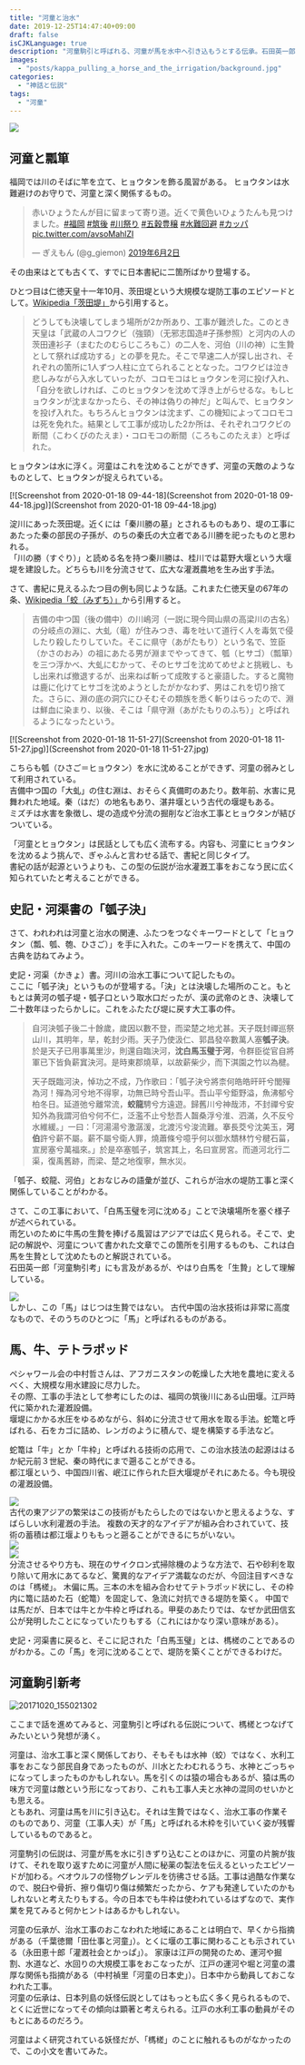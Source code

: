 ```yaml
---
title: "河童と治水"
date: 2019-12-25T14:47:40+09:00
draft: false
isCJKLanguage: true
description: "河童駒引と呼ばれる、河童が馬を水中へ引き込もうとする伝承。石田英一郎はこの伝承がユーラシア大陸に広くゆるやかに分布することを示した。しかし、この伝承の起源はもっと集約的な一点、すなわち古代の河川灌漑工事にフォーカスできるかもしれない。"
images:
  - "posts/kappa_pulling_a_horse_and_the_irrigation/background.jpg"
categories:
  - "神話と伝説"
tags:
  - "河童"
---
```


<img id="ovq_bgimage" src="background.jpg">

## 河童と瓢箪

福岡では川のそばに竿を立て、ヒョウタンを飾る風習がある。  ヒョウタンは水難避けのお守りで、河童と深く関係するもの。

<blockquote class="twitter-tweet" data-lang="ja"><p lang="ja" dir="ltr">赤いひょうたんが目に留まって寄り道。近くで黄色いひょうたんも見つけました。<a href="https://twitter.com/hashtag/%E7%A6%8F%E5%B2%A1?src=hash&amp;ref_src=twsrc%5Etfw">#福岡</a> <a href="https://twitter.com/hashtag/%E7%AD%91%E5%BE%8C?src=hash&amp;ref_src=twsrc%5Etfw">#筑後</a> <a href="https://twitter.com/hashtag/%E5%B7%9D%E7%A5%AD%E3%82%8A?src=hash&amp;ref_src=twsrc%5Etfw">#川祭り</a> <a href="https://twitter.com/hashtag/%E4%BA%94%E7%A9%80%E8%B1%8A%E7%A9%A3?src=hash&amp;ref_src=twsrc%5Etfw">#五穀豊穣</a> <a href="https://twitter.com/hashtag/%E6%B0%B4%E9%9B%A3%E5%9B%9E%E9%81%BF?src=hash&amp;ref_src=twsrc%5Etfw">#水難回避</a> <a href="https://twitter.com/hashtag/%E3%82%AB%E3%83%83%E3%83%91?src=hash&amp;ref_src=twsrc%5Etfw">#カッパ</a> <a href="https://t.co/avsoMahlZI">pic.twitter.com/avsoMahlZI</a></p>&mdash; ぎえもん (@g_giemon) <a href="https://twitter.com/g_giemon/status/1135144796262060033?ref_src=twsrc%5Etfw">2019年6月2日</a></blockquote>
<script async src="https://platform.twitter.com/widgets.js" charset="utf-8"></script>
その由来はとても古くて、すでに日本書紀に二箇所ばかり登場する。

ひとつ目は仁徳天皇十一年10月、茨田堤という大規模な堤防工事のエピソードとして。[Wikipedia「茨田堤」](https://ja.wikipedia.org/wiki/%E8%8C%A8%E7%94%B0%E5%A0%A4)から引用すると。

> どうしても決壊してしまう場所が2か所あり、工事が難渋した。このとき天皇は「武蔵の人コワクビ（強頸）（无邪志国造#子孫参照）と河内の人の茨田連衫子（まむたのむらじころもこ）の二人を、河伯（川の神）に生贄として祭れば成功する」との夢を見た。そこで早速二人が探し出され、それぞれの箇所に1人ずつ人柱に立てられることとなった。コワクビは泣き悲しみながら入水していったが、コロモコはヒョウタンを河に投げ入れ、「自分を欲しければ、このヒョウタンを沈めて浮き上がらせるな。もしヒョウタンが沈まなかったら、その神は偽りの神だ」と叫んで、ヒョウタンを投げ入れた。もちろんヒョウタンは沈まず、この機知によってコロモコは死を免れた。結果として工事が成功した2か所は、それぞれコワクビの断間（こわくびのたえま）・コロモコの断間（ころもこのたえま）と呼ばれた。

ヒョウタンは水に浮く。河童はこれを沈めることができず、河童の天敵のようなものとして、ヒョウタンが捉えられている。

[![Screenshot from 2020-01-18 09-44-18](Screenshot from 2020-01-18 09-44-18.jpg)](Screenshot from 2020-01-18 09-44-18.jpg)

淀川にあった茨田堤。近くには「秦川勝の墓」とされるものもあり、堤の工事にあたった秦の部民の子孫が、のちの秦氏の大立者である川勝を祀ったものと思われる。  
「川の勝（すぐり）」と読める名を持つ秦川勝は、桂川では葛野大堰という大堰堤を建設した。どちらも川を分流させて、広大な灌漑農地を生み出す手法。

さて、書紀に見えるふたつ目の例も同じような話。これまた仁徳天皇の67年の条、[Wikipedia「蛟（みずち）」](https://ja.wikipedia.org/wiki/%E8%9B%9F)から引用すると。

> 吉備の中つ国（後の備中）の川嶋河（一説に現今岡山県の高梁川の古名）の分岐点の淵に、大虬（竜）が住みつき、毒を吐いて道行く人を毒気で侵したり殺したりしていた。そこに県守（あがたもり）という名で、笠臣（かさのおみ）の祖にあたる男が淵までやってきて、瓠（ヒサゴ）（瓢箪）を三つ浮かべ、大虬にむかって、そのヒサゴを沈めてめせよと挑戦し、もし出来れば撤退するが、出来ねば斬って成敗すると豪語した。すると魔物は鹿に化けてヒサゴを沈めようとしたがかなわず、男はこれを切り捨てた。さらに、淵の底の洞穴にひそむその類族を悉く斬りはらったので、淵は鮮血に染まり、以後、そこは「県守淵（あがたもりのふち）」と呼ばれるようになったという。

[![Screenshot from 2020-01-18 11-51-27](Screenshot from 2020-01-18 11-51-27.jpg)](Screenshot from 2020-01-18 11-51-27.jpg)

こちらも瓠（ひさご＝ヒョウタン）を水に沈めることができず、河童の弱みとして利用されている。  
吉備中つ国の「大虬」の住む淵は、おそらく真備町のあたり。数年前、水害に見舞われた地域。秦（はだ）の地名もあり、湛井堰という古代の堰堤もある。  
ミズチは水害を象徴し、堤の造成や分流の掘削など治水工事とヒョウタンが結びついている。

「河童とヒョウタン」は民話としても広く流布する。内容も、河童にヒョウタンを沈めるよう挑んで、ぎゃふんと言わせる話で、書紀と同じタイプ。  
書紀の話が起源というよりも、この型の伝説が治水灌漑工事をおこなう民に広く知られていたと考えることができる。

## 史記・河渠書の「瓠子決」

さて、われわれは河童と治水の関連、ふたつをつなぐキーワードとして「ヒョウタン（瓢、瓠、匏、ひさご）」を手に入れた。このキーワードを携えて、中国の古典を訪ねてみよう。

史記・河渠（かきょ）書。河川の治水工事について記したもの。  
ここに「瓠子決」というものが登場する。「決」とは決壊した場所のこと。もともとは黄河の瓠子堤・瓠子口という取水口だったが、漢の武帝のとき、決壊して二十数年ほったらかしに。これをふたたび堤に戻す大工事の件。

> 自河決瓠子後二十餘歲，歲因以數不登，而梁楚之地尤甚。天子既封禪巡祭山川，其明年，旱，乾封少雨。天子乃使汲仁、郭昌發卒數萬人塞**瓠子決**。於是天子已用事萬里沙，則還自臨決河，**沈白馬玉璧于河**，令群臣從官自將軍已下皆負薪窴決河。是時東郡燒草，以故薪柴少，而下淇園之竹以為楗。
>
> 天子既臨河決，悼功之不成，乃作歌曰：「瓠子決兮將柰何皓皓旰旰兮閭殫為河！殫為河兮地不得寧，功無已時兮吾山平。吾山平兮鉅野溢，魚沸郁兮柏冬日。延道弛兮離常流，**蛟龍**騁兮方遠遊。歸舊川兮神哉沛，不封禪兮安知外為我謂河伯兮何不仁，泛濫不止兮愁吾人齧桑浮兮淮、泗滿，久不反兮水維緩。」一曰：「河湯湯兮激潺湲，北渡污兮浚流難。搴長茭兮沈美玉，**河伯**許兮薪不屬。薪不屬兮衛人罪，燒蕭條兮噫乎何以御水穨林竹兮楗石菑，宣房塞兮萬福來。」於是卒塞瓠子，筑宮其上，名曰宣房宮。而道河北行二渠，復禹舊跡，而梁、楚之地復寧，無水災。

「瓠子、蛟龍、河伯」とおなじみの語彙が並び、これらが治水の堤防工事と深く関係していることがわかる。

さて、この工事において、「白馬玉璧を河に沈める」ことで決壊場所を塞ぐ様子が述べられている。  
雨乞いのために牛馬の生贄を捧げる風習はアジアでは広く見られる。そこで、史記の解説や、河童について書かれた文章でこの箇所を引用するものも、これは白馬を生贄として沈めたものと解説されている。  
石田英一郎「河童駒引考」にも言及があるが、やはり白馬を「生贄」として理解している。

<div class="ovq_flex_right"><a href="kappakomahikikou.jpg"><img src="kappakomahikikou.jpg"></a></div>
しかし、この「馬」はじつは生贄ではない。  
古代中国の治水技術は非常に高度なもので、そのうちのひとつに「馬」と呼ばれるものがある。

## 馬、牛、テトラポッド

ペシャワール会の中村哲さんは、アフガニスタンの乾燥した大地を農地に変えるべく、大規模な用水建設に尽力した。  
その際、工事の手法として参考にしたのは、福岡の筑後川にある山田堰。江戸時代に築かれた灌漑設備。  
堰堤にかかる水圧をゆるめながら、斜めに分流させて用水を取る手法。蛇篭と呼ばれる、石をカゴに詰め、レンガのように積んで、堤を構築する手法など。

蛇篭は「牛」とか「牛枠」と呼ばれる技術の応用で、この治水技法の起源ははるか紀元前３世紀、秦の時代にまで遡ることができる。  
都江堰という、中国四川省、岷江に作られた巨大堰堤がそれにあたる。今も現役の灌漑設備。

<div class="ovq_flex_right"><a href="都江堰２.jpg"><img src="都江堰２.jpg"></a></div>
古代の東アジアの繁栄はこの技術がもたらしたのではないかと思えるような、すばらしい水利灌漑の手法。  
複数の天才的なアイデアが組み合わされていて、技術の蓄積は都江堰よりももっと遡ることができるにちがいない。

<div class="ovq_flex_left"><a href="image563.jpg"><img src="image563.jpg"></a></div>
<div class="ovq_flex_right"><a href="masa.jpg"><img src="masa.jpg"></a></div>
分流させるやり方も、現在のサイクロン式掃除機のような方法で、石や砂利を取り除いて用水にあてるなど、驚異的なアイデア満載なのだが、今回注目すべきなのは「榪槎」。  
木偏に馬。三本の木を組み合わせてテトラポッド状にし、その枠内に篭に詰めた石（蛇篭）を固定して、急流に対抗できる堤防を築く。  
中国では馬だが、日本では牛とか牛枠と呼ばれる。甲斐のあたりでは、なぜか武田信玄公が発明したことになっていたりもする（これにはかなり深い意味がある）。

史記・河渠書に戻ると、そこに記された「白馬玉璧」とは、榪槎のことであるのがわかる。この「馬」を河に沈めることで、堤防を築くことができるわけだ。

## 河童駒引新考

![20171020_155021302](20171020_155021302.jpg)

ここまで話を進めてみると、河童駒引と呼ばれる伝説について、榪槎とつなげてみたいという発想が湧く。

河童は、治水工事と深く関係しており、そもそもは水神（蛟）ではなく、水利工事をおこなう部民自身であったものが、川水とたわむれるうち、水神とごっちゃになってしまったものかもしれない。馬を引くのは猿の場合もあるが、猿は馬の味方で河童は敵という形になっており、これも工事人夫と水神の混同のせいかとも思える。  
ともあれ、河童は馬を川に引き込む。それは生贄ではなく、治水工事の作業そのものであり、河童（工事人夫）が「馬」と呼ばれる木枠を引いていく姿が残響しているものであると。

河童駒引の伝説は、河童が馬を水に引きずり込むことのほかに、河童の片腕が抜けて、それを取り返すために河童が人間に秘薬の製法を伝えるといったエピソードが加わる。ベオウルフの怪物グレンデルを彷彿させる話。工事は過酷な作業なので、脱臼や骨折、擦り傷切り傷は頻繁だったから、ケアも発達していたのかもしれないと考えたりもする。今の日本でも牛枠は使われているはずなので、実作業を見てみると何かヒントはあるかもしれない。

河童の伝承が、治水工事のおこなわれた地域にあることは明白で、早くから指摘がある（千葉徳爾「田仕事と河童」）。とくに堰の工事に関わることも示されている（永田恵十郎「灌漑社会とかっぱ」）。
家康は江戸の開発のため、運河や掘割、水道など、水回りの大規模工事をおこなったが、江戸の運河や堀と河童の濃厚な関係も指摘がある（中村禎里「河童の日本史」）。日本中から動員しておこなわれた工事。  
河童の伝承は、日本列島の妖怪伝説としてはもっとも広く多く見られるもので、とくに近世になってその傾向は顕著と考えられる。江戸の水利工事の動員がそのもとにあるのだろう。

河童はよく研究されている妖怪だが、「榪槎」のことに触れるものがなかったので、この小文を書いてみた。